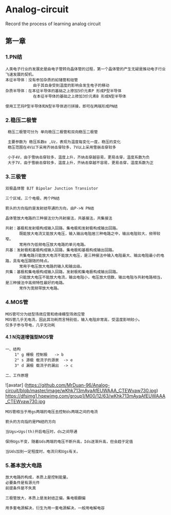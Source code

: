 # Analog-circuit
Record the process of learning analog circuit
## 第一章
### 1.PN结
    人类电子行业的发展史是由电子管转向晶体管的过程，第一个晶体管的产生无疑是推动电子行业飞速发展的契机。
    本征半导体：没有参加杂质的如锗管和硅管
                由于其自身受到温度的影响会发生电子的移动
    杂质半导体：在本征半导体的基础之上掺加5价元素P 形成P型半导体
                在本征半导体的基础之上掺加3价元素B 形成N型半导体
    
    使用工艺将P型半导体和N型半导体进行拼接，即可在两端形成PN结
    
 ### 2.稳压二极管
 
     稳压二极管可分为 单向稳压二极管和双向稳压二极管
     
     主要参数为 稳压系数α ,Uz，表现为温度每变化一度，稳压的变化
     稳压范围在4V以下采用齐纳击穿较多，7V以上采用雪崩击穿较多
     
     小于4V，由于雪纳击穿较多，温度上升，齐纳击穿越容易，更易击穿，温度系数为负
     大于7V，由于雪崩击穿较多，温度上升，齐纳击穿越不容易，更易击穿，温度系数为正
    
 
 ### 3.三极管
 
 
    双极晶体管 BJT Bipolar Junction Transistor
    
    三个区域，三个电极，两个PN结
    
    箭头的方向指的是发射结导通的方向，由P->N PN结
    
    晶体管放大电路的三种接法分为共射接法，共基接法，共集接法
    
    共射：基极和发射极构成输入回路，集电极和发射极构成输出回路。
          既能放大电流又能放大电压，输入输出电阻居三种电路之中，输出电阻较大，频带较窄。
          常用作为低频电压放大电路的单元电路。
    共基：发射极和基极构成输入回路，集电极和基极构成输出回路。
          共集电路只能放大电流不能放大电压，是三种接法中输入电阻最大、输出电阻最小的电路，具有电压跟随的特点。
          常用于电压放大电路的输入和输出级。
    共集：基极和集电极构成输入回路，发射极和集电极构成输出回路。
          只能放大电压不能放大电流，输出电阻小，电压放大倍数、输出电阻与共射电路相当，是三种接法中高频特性最好的电路。
          常作为宽频带放大电路。

 ### 4.MOS管
    MOS管可分为结型场效应管和绝缘栅型场效应管
    MOS管几乎无电流，因此其功耗而言特别低，输入电阻非常高，受温度影响较小。
    仅多子参与导电，几乎无功耗
    
 #### 4.1 N沟道增强型MOS管
    
    
    一、结构
        1° g 栅极 控制极   -> b
        2° s 源极 载流子的源泉  -> e
        3° d 漏极 载流子的漏出  -> c
    
    二、工作原理
    
 
![avatar] (https://github.com/MrDuan-96/Analog-circuit/blob/master/image/wKhk713mAyaAfEUWAAA_CTEWvaw730.jpg)
https://dfsimg1.hqewimg.com/group1/M00/12/63/wKhk713mAyaAfEUWAAA_CTEWvaw730.jpg

    MOS管相当于用gs两端的电压去控制ds两端之间的电流
    
    箭头的方向指的是PN结的方向
    
    当Ugs>Ugs(th)开启电压时，ds之间导通
    
    保持Ugs不变，随着Uds两端的电压不断升高，Ids逐渐升高，但会趋于定值
    
    当Uds加到一定程度时，电流只和Ugs有关。
    
    
        
### 5.基本放大电路

    放大电路的构成，本质上是控制能量。
    必要条件是有源元件
    前提条件是不失真
    
    三极管放大，本质上是发射结正偏，集电极翻偏

    用多套电源解决，衍生为用一套电源解决，一般用电解电容
